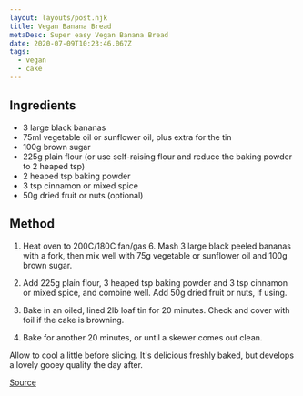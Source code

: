 ```yaml
---
layout: layouts/post.njk
title: Vegan Banana Bread
metaDesc: Super easy Vegan Banana Bread
date: 2020-07-09T10:23:46.067Z
tags:
  - vegan
  - cake
---
```

## Ingredients

- 3 large black bananas
- 75ml vegetable oil or sunflower oil, plus extra for the tin
- 100g brown sugar
- 225g plain flour (or use self-raising flour and reduce the baking powder to 2 heaped tsp)
- 2 heaped tsp baking powder
- 3 tsp cinnamon or mixed spice
- 50g dried fruit or nuts (optional)

## Method

1. Heat oven to 200C/180C fan/gas 6. Mash 3 large black peeled bananas with a fork, then mix well with 75g vegetable or sunflower oil and 100g brown sugar.

1. Add 225g plain flour, 3 heaped tsp baking powder and 3 tsp cinnamon or mixed spice, and combine well. Add 50g dried fruit or nuts, if using.

1. Bake in an oiled, lined 2lb loaf tin for 20 minutes. Check and cover with foil if the cake is browning.

1. Bake for another 20 minutes, or until a skewer comes out clean.

Allow to cool a little before slicing. It's delicious freshly baked, but develops a lovely gooey quality the day after.

[Source](https://www.bbcgoodfood.com/recipes/vegan-banana-bread)